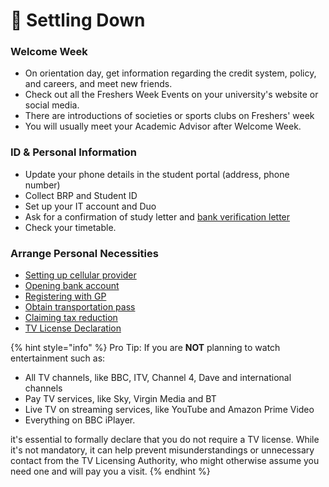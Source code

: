 # 🧳 Settling Down

### Welcome Week&#x20;

* On orientation day, get information regarding the credit system, policy, and careers, and meet new friends.
* Check out all the Freshers Week Events on your university's website or social media.
* There are introductions of societies or sports clubs on Freshers' week
* You will usually meet your Academic Advisor after Welcome Week.

### ID & Personal Information&#x20;

* Update your phone details in the student portal (address, phone number)&#x20;
* Collect BRP and Student ID&#x20;
* Set up your IT account and Duo&#x20;
* Ask for a confirmation of study letter and [bank verification letter ](../living-in-manchester/bank-related-informations.md)
* Check your timetable.&#x20;

### Arrange Personal Necessities&#x20;

* [Setting up cellular provider ](../living-in-manchester/cellular.md)
* [Opening bank account ](../living-in-manchester/bank-related-informations.md)
* [Registering with GP ](../living-in-manchester/health-related-informations.md)
* [Obtain transportation pass](../living-in-manchester/transportation.md)
* [Claiming tax reduction](https://www.manchester.gov.uk/info/200028/council_tax)
* [TV License Declaration](https://www.tvlicensing.co.uk/check-if-you-need-one/topics/telling-us-you-dont-need-a-tv-licence)

{% hint style="info" %}
Pro Tip: If you are **NOT** planning to watch entertainment such as:

* All TV channels, like BBC, ITV, Channel 4, Dave and international channels
* Pay TV services, like Sky, Virgin Media and BT
* Live TV on streaming services, like YouTube and Amazon Prime Video
* Everything on BBC iPlayer.

it's essential to formally declare that you do not require a TV license. While it's not mandatory, it can help prevent misunderstandings or unnecessary contact from the TV Licensing Authority, who might otherwise assume you need one and will pay you a visit.
{% endhint %}
